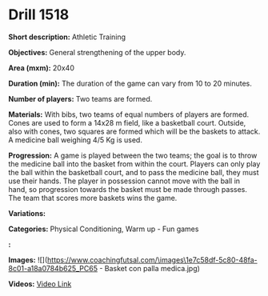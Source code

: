 # Drill 1518

**Short description:**
Athletic Training

**Objectives:**
General strengthening of the upper body.

**Area (mxm):**
20x40

**Duration (min):**
The duration of the game can vary from 10 to 20 minutes.

**Number of players:**
Two teams are formed.

**Materials:**
With bibs, two teams of equal numbers of players are formed. Cones are used to form a 14x28 m field, like a basketball court. Outside, also with cones, two squares are formed which will be the baskets to attack. A medicine ball weighing 4/5 Kg is used.

**Progression:**
A game is played between the two teams; the goal is to throw the medicine ball into the basket from within the court. Players can only play the ball within the basketball court, and to pass the medicine ball, they must use their hands. The player in possession cannot move with the ball in hand, so progression towards the basket must be made through passes. The team that scores more baskets wins the game.

**Variations:**


**Categories:**
Physical Conditioning, Warm up - Fun games

**:**


**Images:**
![](https://www.coachingfutsal.com/\images\1e7c58df-5c80-48fa-8c01-a18a0784b625_PC65 - Basket con palla medica.jpg)

**Videos:**
[Video Link](https://www.youtube.com/embed/geqKRy-hrMA)

